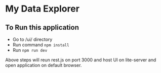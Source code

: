# My Data Explorer

## To Run this application

- Go to /ui/ directory
- Run command `npm install`
- Run `npm run dev`

Above steps will reun rest.js on port 3000 and host UI on lite-server and open application on default browser.
